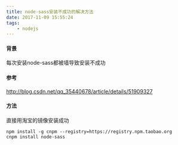```yaml
---
title: node-sass安装不成功的解决方法
date: 2017-11-09 15:55:24
tags:
    - nodejs
---
```


#### 背景

每次安装node-sass都被墙导致安装不成功

#### 参考
http://blog.csdn.net/qq_35440678/article/details/51909327

#### 方法

直接用淘宝的镜像安装成功

```
npm install -g cnpm --registry=https://registry.npm.taobao.org
cnpm install node-sass
```